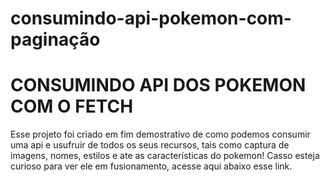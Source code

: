 # consumindo-api-pokemon-com-paginação

# CONSUMINDO API DOS POKEMON COM O FETCH

Esse projeto foi criado em fim demostrativo de como podemos consumir uma api e usufruir de todos os seus recursos, tais como captura de imagens, nomes, estilos e ate as características do pokemon! Casso esteja curioso para ver ele em fusionamento, acesse aqui abaixo esse link.

